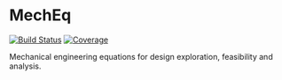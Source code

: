 # MechEq

[![Build Status](https://github.com/tim-au/MechEq.jl/actions/workflows/CI.yml/badge.svg?branch=main)](https://github.com/tim-au/MechEq.jl/actions/workflows/CI.yml?query=branch%3Amain)
[![Coverage](https://codecov.io/gh/tim-au/MechEq.jl/branch/main/graph/badge.svg)](https://codecov.io/gh/tim-au/MechEq.jl)

Mechanical engineering equations for design exploration, feasibility and analysis.
